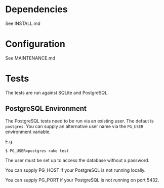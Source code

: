 # Dependencies

See INSTALL.md

# Configuration

See MAINTENANCE.md

# Tests

The tests are run against SQLite and PostgreSQL.

## PostgreSQL Environment

The PostgreSQL tests need to be run via an existing user. The defaut is
`postgres`. You can supply an alternative user name via the `PG_USER`
environment variable.

E.g.

```shell
$ PG_USER=postgres rake test
```

The user must be set up to access the database without a password.

You can supply PG_HOST if your PostgreSQL is not running locally.

You can supply PG_PORT if your PostgreSQL is not running on port 5432.
